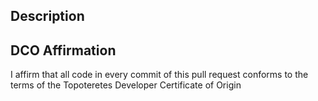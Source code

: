 <!-- .github/pull_request_template.md -->

## Description
<!-- Provide a clear description of the changes in this PR -->

## DCO Affirmation
I affirm that all code in every commit of this pull request conforms to the terms of the Topoteretes Developer Certificate of Origin
